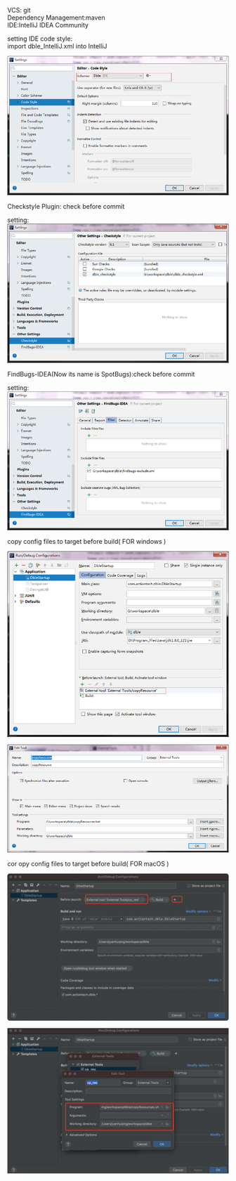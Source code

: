 VCS: git  
Dependency Management:maven  
IDE:IntelliJ IDEA  Community  

setting IDE code style:    
import dble_IntelliJ.xml into IntelliJ

![codestyle](./codestyle.png)
 
 

Checkstyle Plugin: check before commit  

setting:  
![checkstyle](./checkstyle.png)

FindBugs-IDEA(Now its name is SpotBugs):check before commit  

setting:  
![findbugs](./findbugs.png)  


copy config files to target before build( FOR windows )  

![copyResource1](./copyResource1.png)  

![copyResource2](./copyResource2.png)

cor opy config files to target before build( FOR macOS )

![copyResource3](./copyResource3.png)

![copyResource4](./copyResource4.png)






 